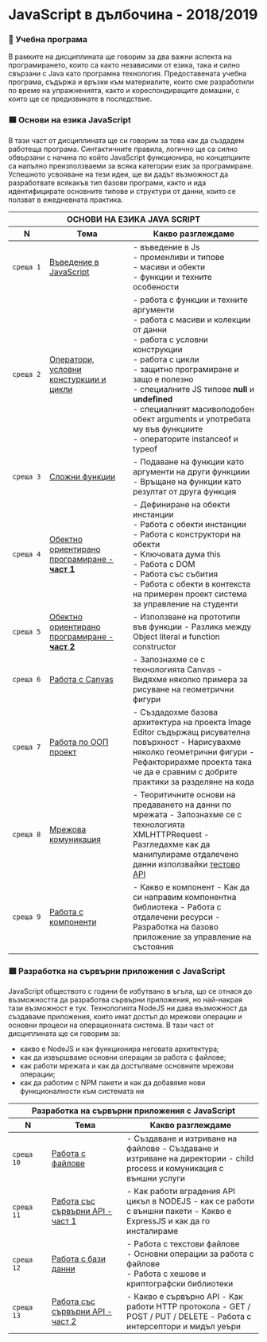 # JavaScript в дълбочина - 2018/2019

### 🚀 Учебна програма

В рамките на дисциплината ще говорим за два важни аспекта на програмирането, които са както независими от езика, така и силно свързани с Java като програмна технология. Предоставената учебна програма, съдържа и връзки към материалите, които сме разработили по време на упражненията, както и кореспондиращите домашни, с които ще се предизвикате в последствие. 

### 🟦 Основи на езика JavaScript

В тази част от дисциплината ще си говорим за това как да създадем работеща програма. Синтактичните правила, логично ще са силно обвързани с начина по който JavaScript функционира, но концепциите са напълно преизползваеми за всяка категории език за програмиране. Успешното усвояване на тези идеи, ще ви дадът възможност да разработвате всякакъв тип базови програми, както и ида идентифицирате основните типове и структури от данни, които се ползват в ежедневната практика.

<table>
    <thead>
        <tr>
            <th colspan="3">ОСНОВИ НА ЕЗИКА JAVA SCRIPT</th>
        </tr>
        <tr>
            <th width="120">N</th>
            <th width="280">Тема</th>
            <th width="610">Какво разглеждаме</th>
        </tr>
    </thead>
    <tbody>
        <tr>
            <td><code>среща 1</code></td>
            <td>
                <a href="./meet_01/">Въведение в JavaScript</a>
            </td>
            <td>
            - въведение в Js <br>
            - променливи и типове <br>
            - масиви и обекти <br>
            - функции и техните особености
            </td>
        </tr>
        <tr>
            <td><code>среща 2</code></td>
            <td>
                <a href="./meet_02/">Оператори, условни констуркции и цикли</a>
            </td>
            <td>
            - работа с функции и техните аргументи <br>
            - работа с масиви и колекции от данни <br>
            - работа с условни конструкции <br>
            - работа с цикли <br>
            - защитно програмиране и защо е полезно <br>
            - специалните JS типове <strong>null</strong> и <strong>undefined</strong> <br>
            - специалният масивоподобен обект arguments и употребата му във функциите <br>
            - операторите instanceof и typeof
            </td>
        </tr>
        <tr>
            <td><code>среща 3</code></td>
            <td>
                <a href="./meet_03/">Сложни функции</a>
            </td>
            <td>
            - Подаване на функции като аргументи на други функциии <br>
            - Връщане на функции като резултат от друга функция
            </td>
        </tr>
        <tr>
            <td><code>среща 4</code></td>
            <td>
                <a href="./meet_04/">Обектно ориентирано програмиране - <strong>част 1</strong></a>
            </td>
            <td>
            - Дефиниране на обекти инстанции <br>
            - Работа с обекти инстанции <br>
            - Работа с конструктори на обекти <br>
            - Ключовата дума this <br>
            - Работа с DOM <br>
            - Работа със събития <br>
            - Работа с обекти в контекста на примерен проект система за управление на студенти
            </td>
        </tr>
        <tr>
            <td><code>среща 5</code></td>
            <td>
                <a href="./meet_05/">Обектно ориентирано програмиране - <strong>част 2</strong></a>
            </td>
            <td>
            - Използване на прототипи във функции
            - Разлика между Object literal и function constructor
            </td>
        </tr>                
        <tr>
            <td><code>среща 6</code></td>
            <td>
                <a href="./meet_06/">Работа с Canvas</a>
            </td>
            <td>
            - Запознахме се с технологията Canvas
            - Видяхме няколко примера за рисуване на геометрични фигури
            </td>
        </tr>
        <tr>
            <td><code>среща 7</code></td>
            <td>
                <a href="./meet_07/">Работа по ООП проект</a>
            </td>
            <td>
            - Създадохме базова архитектура на проекта Image Editor съдържащ рисувателна повърхност
            - Нарисувахме няколко геометрични фигури
            - Рефакторирахме проекта така че да е сравним с добрите практики за разделяне на кода
            </td>
        </tr>
        <tr>
            <td><code>среща 8</code></td>
            <td>
                <a href="./meet_08/">Мрежова комуникация</a>
            </td>
            <td>
            - Теоритичните основи на предаването на данни по мрежата
            - Запознахме се с технологията XMLHTTPRequest
            - Разгледахме как да манипулираме отдалечено данни използвайки <a href="https://reqres.in/">тестово API</a>
            </td>
        </tr>
        <tr>
            <td><code>среща 9</code></td>
            <td>
                <a href="./meet_09/">Работа с компоненти</a>
            </td>
            <td>
            - Какво е компонент
            - Как да си направим компонентна библиотека
            - Работа с отдалечени ресурси
            - Разработка на базово приложение за управление на състояния
            </td>
        </tr>        
    <tbody>
</table>

### 🟥 Разработка на сървърни приложения с JavaScript

JavaScript обществото с години бе избутвано в ъгъла, що се отнася до възможността да разработва сървърни приложения, но най-накрая тази възможност е тук. Технологията NodeJS ни дава възможност да създаваме приложения, които имат достъп до мрежови операции и основни процеси на операционната система. В тази част от дисциплината ще си говорим за:
- какво е NodeJS и как функционира неговата архитектура;
- как да извършваме основни операции за работа с файлове;
- как работи мрежата и как да достъпваме основните мрежови операции;
- как да работим с NPM пакети и как да добавяме нови функционалности към системата ни

<table>
    <thead>
        <tr>
            <th  colspan="3">Разработка на сървърни приложения с JavaScript</th>
        </tr>
        <tr>
            <th width="120">N</th>
            <th width="280">Тема</th>
            <th width="610">Какво разглеждаме</th>
        </tr>
    </thead>
    <tbody>
        <tr>
            <td><code>среща 10</code></td>
            <td>
                <a href="./meet_10/">Работа с файлове</a>
            </td>
            <td>
            - Създаване и изтриване на файлове
            - Създаване и изтриване на директории
            - child process и комуникация с външни услуги
            </td>
        </tr>
        <tr>
            <td><code>среща 11</code></td>
            <td>
                <a href="./meet_11/">Работа със сървърни API - част 1</a>
            </td>
            <td>
            - Как работи вградения API цикъл в NODEJS
            - как се работи с външни пакети
            - Какво е ExpressJS и как да го инсталираме
            </td>
        </tr>        
        <tr>
            <td><code>среща 12</code></td>
            <td>
                <a href="./meet_12/">Работа с бази данни</a>
            </td>
            <td>
                - Работа с текстови файлове <br>
                - Основни операции за работа с файлове <br>
                - Работа с хешове и криптографски библиотеки            
            </td>
        </tr>
        <tr>
            <td><code>среща 13</code></td>
            <td>
                <a href="./meet_13/">Работа със сървърни API - част 2</a>
            </td>
            <td>
                - Какво е сървърно API
                - Как работи HTTP протокола
                - GET / POST / PUT / DELETE
                - Работа с интерсептори и мидъл уеъри
            </td>
        </tr>
    <tbody>
</table>
